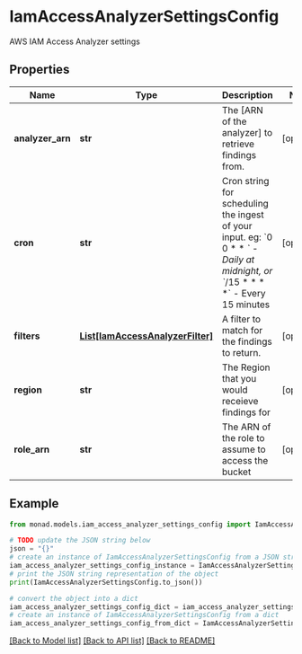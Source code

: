 # IamAccessAnalyzerSettingsConfig

AWS IAM Access Analyzer settings

## Properties

Name | Type | Description | Notes
------------ | ------------- | ------------- | -------------
**analyzer_arn** | **str** | The [ARN of the analyzer] to retrieve findings from. | [optional] 
**cron** | **str** | Cron string for scheduling the ingest of your input. eg: &#x60;0 0 * * *&#x60; - Daily at midnight, or &#x60;*/15 * * * *&#x60; - Every 15 minutes | [optional] 
**filters** | [**List[IamAccessAnalyzerFilter]**](IamAccessAnalyzerFilter.md) | A filter to match for the findings to return. | [optional] 
**region** | **str** | The Region that you would receieve findings for | [optional] 
**role_arn** | **str** | The ARN of the role to assume to access the bucket | [optional] 

## Example

```python
from monad.models.iam_access_analyzer_settings_config import IamAccessAnalyzerSettingsConfig

# TODO update the JSON string below
json = "{}"
# create an instance of IamAccessAnalyzerSettingsConfig from a JSON string
iam_access_analyzer_settings_config_instance = IamAccessAnalyzerSettingsConfig.from_json(json)
# print the JSON string representation of the object
print(IamAccessAnalyzerSettingsConfig.to_json())

# convert the object into a dict
iam_access_analyzer_settings_config_dict = iam_access_analyzer_settings_config_instance.to_dict()
# create an instance of IamAccessAnalyzerSettingsConfig from a dict
iam_access_analyzer_settings_config_from_dict = IamAccessAnalyzerSettingsConfig.from_dict(iam_access_analyzer_settings_config_dict)
```
[[Back to Model list]](../README.md#documentation-for-models) [[Back to API list]](../README.md#documentation-for-api-endpoints) [[Back to README]](../README.md)


